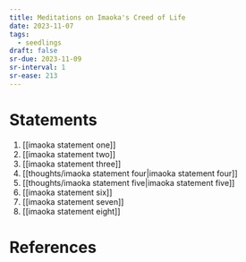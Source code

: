 ```yaml
---
title: Meditations on Imaoka's Creed of Life
date: 2023-11-07
tags:
  - seedlings
draft: false
sr-due: 2023-11-09
sr-interval: 1
sr-ease: 213
---
```

# Statements
1. [[imaoka statement one]]
2. [[imaoka statement two]]
3. [[imaoka statement three]]
4. [[thoughts/imaoka statement four|imaoka statement four]]
5. [[thoughts/imaoka statement five|imaoka statement five]]
6. [[imaoka statement six]]
7. [[imaoka statement seven]]
8. [[imaoka statement eight]]

# References